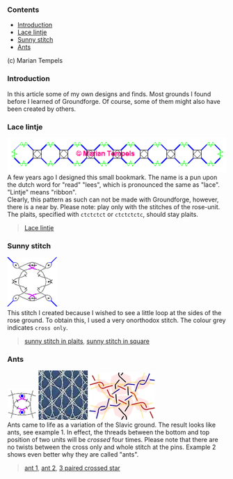 ### Contents
* [Introduction](#introduction)
* [Lace lintje](#lace-lintje)
* [Sunny stitch](#sunny-stitch)
* [Ants](#ants)

(c) Marian Tempels

### Introduction
In this article some of my own designs and finds. Most grounds I found before I learned of Groundforge. Of course, some of them might also have been created by others.

### Lace lintje
![lees lintje][pic-ll]            
A few years ago I designed this small bookmark. The name is a pun upon the dutch word for "read" "lees", which is pronounced the same as "lace". "Lintje" means "ribbon".    
Clearly, this pattern as such can not be made with Groundforge, however, there is a near by. Please note: play only with the stitches of the rose-unit. The plaits, specified with `ctctctct` or `ctctctctc`, should stay plaits.       
> [Lace lintje][LLLL]


### Sunny stitch
![sunny stitch][pic-0902]     
This stitch I created because I wished to see a little loop at the sides of the rose ground. To obtain this, I used a very onorthodox stitch. The colour grey indicates `cross only`.     
> [sunny stitch in plaits][G-0902-f], [sunny stitch in square][G-0902-q]

### Ants
![ants][pic-0692] ![ants-foto][foto-0692] ![star][pic-jp-star]               
Ants came to life as a variation of the Slavic ground. The result looks like ants, see example 1. In effect, the threads between the bottom and top position of two units will be _crossed_ four times. Please note that there are no twists between the cross only and whole stitch at the pins. Example 2 shows even better why they are called "ants". 
> [ant 1][ex-0692], [ant 2][ex-0665], [3 paired crossed star][ex-3cc]   
          



[foto-0692]: https://github.com/MAETempels/MAE-gf/blob/master/photos/gf-0692-foto.jpg

[pic-ll]: https://github.com/MAETempels/MAE-gf/blob/master/images_wt/lacelintje.png
[pic-0902]: https://github.com/MAETempels/MAE-gf/blob/master/images_wt/gf-0902-wt.png
[pic-0692]: https://github.com/MAETempels/MAE-gf/blob/master/images_wt/gf-0692.png
[pic-jp-star]: https://github.com/MAETempels/MAE-gf/blob/master/images_wt/jp-star.jpg

[LLLL]: https://d-bl.github.io/GroundForge/index.html?m=5831%0A-4-7%3Bbricks%3B24%3B5%3B0%3B0&s1=ctct%20D1%3Dctctctct%20B1%3Dctctctct
[G-0902-f]: https://d-bl.github.io/GroundForge/index.html?m=5831%0A-4-7%3Bbricks%3B16%3B16%3B0%3B0&s1=A1%3Dctctc%20C1%3Dctctc%20D2%3Dcrcllcrc%20B2%3Dclcrrclc%20D1%3Dctctctctc%20B1%3Dctctctctc
[G-0902-q]: https://d-bl.github.io/GroundForge/index.html?m=586-21%0A-48317%0A5-4-7-%0A%3Bbricks%3B16%3B16%3B0%3B0&s1=ctcttt%20F3%3Dctctc%20F2%3Dctctc%20E1%3Dcrcllcrc%20A1%3Dclcrrclc%20E3%3Dc%20A3%3Dc%20E2%3Dcttt%20A2%3Dcttt
[ex-0692]: https://d-bl.github.io/GroundForge/index.html?m=5831%0A-4-7%3Bbricks%3B24%3B24%3B0%3B0&s1=c%20A1%3Dcctct%20C1%3Dtctcc
[ex-0665]: https://d-bl.github.io/GroundForge/index.html?m=5831%0A-4-7%3Bbricks%3B24%3B24%3B0%3B0&s1=c%20A1%3Dtctctc%20C1%3Dctctct
[ex-3cc]: https://d-bl.github.io/GroundForge/index.html?m=5831%0A-4-7%3Bbricks%3B24%3B24%3B0%3B0&s1=c%20A1%3Dctct%20C1%3Dtctc%20D1%3Dcc%20B1%3Dcc